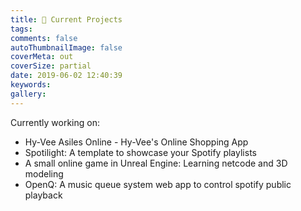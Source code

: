 ```yaml
---
title: 📌 Current Projects
tags:
comments: false
autoThumbnailImage: false
coverMeta: out
coverSize: partial
date: 2019-06-02 12:40:39
keywords:
gallery:
---
```


Currently working on:
* Hy-Vee Asiles Online - Hy-Vee's Online Shopping App
* Spotilight: A template to showcase your Spotify playlists
* A small online game in Unreal Engine: Learning netcode and 3D modeling
* OpenQ: A music queue system web app to control spotify public playback
</br></br>